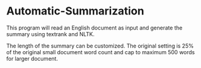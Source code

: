 # Automatic-Summarization

This program will read an English document as input and generate the summary using textrank and NLTK.

The length of the summary can be customized. The original setting is 25% of the original small document word count and cap to maximum 500 words for larger document.
